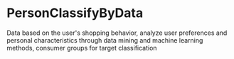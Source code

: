# PersonClassifyByData
Data based on the user's shopping behavior, analyze user preferences and personal characteristics through data mining and machine learning methods, consumer groups for target classification
